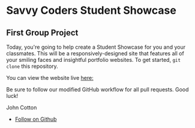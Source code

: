 # Savvy Coders Student Showcase
## First Group Project

Today, you're going to help create a Student Showcase for you and your classmates. This will be a responsively-designed site that features all of your smiling faces and insightful portfolio websites. To get started, `git clone` this repository.

You can view the website live [here:](http://www.twp3.netlify.com)

Be sure to follow our modified GitHub workflow for all pull requests. Good luck!

<!-- Example -->
John Cotton
+ [Follow on Github](https://github.com/thejohncotton)


